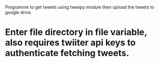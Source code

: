 Programme to get tweets using tweepy module then upload the tweets to google drive.

# Enter file directory in file variable, also requires twiiter api keys to authenticate fetching tweets. 